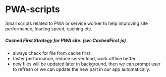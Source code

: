# PWA-scripts
Small scripts related to PWA or service worker to help improving site performance, loading speed, caching etc.

##### Cached First Strategy for PWA site: (sw-CachedFirst.js)
 - always check for file from cache first
 - faster performance, reduce server load, work offline better
 - new files will be updated later in background, then we can prompt user to refresh or we can update the new part in our app automatically.

